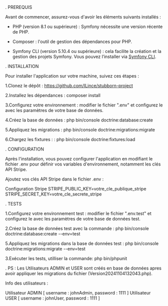 . PREREQUIS

Avant de commencer, assurez-vous d'avoir les éléments suivants installés :

- PHP (version 8.1 ou supérieure) : Symfony nécessite une version récente de PHP.

- Composer : l'outil de gestion des dépendances pour PHP.

- Symfony CLI (version 5.10.4 ou supérieure) : cela facilite la création et la gestion des projets Symfony. Vous pouvez l’installer via [Symfony CLI](https://symfony.com/download).



. INSTALLATION

Pour installer l'application sur votre machine, suivez ces étapes :

1.Clonez le dépôt :
https://github.com/ILince/stubborn-project

2.Installez les dépendances :
composer install

3.Configurez votre environnement : 
modifier le fichier ".env" et configurez le avec les paramètres de votre base de données.

4.Créez la base de données :
php bin/console doctrine:database:create

5.Appliquez les migrations :
php bin/console doctrine:migrations:migrate

6.Chargez les fixtures : :
php bin/console doctrine:fixtures:load




.  CONFIGURATION 

Après l'installation, vous pouvez configurer l'application en modifiant le fichier .env pour définir vos variables d'environnement, notamment les clés API Stripe.

Ajoutez vos clés API Stripe dans le fichier .env :

Configuration Stripe
STRIPE_PUBLIC_KEY=votre_cle_publique_stripe
STRIPE_SECRET_KEY=votre_cle_secrete_stripe




. TESTS

1.Configurez votre environnement test :
modifier le fichier ".env.test" et configurez le avec les paramètres de votre base de données test.

2.Créez la base de données test avec la commande :
php bin/console doctrine:database:create --env=test

5.Appliquez les migrations dans la base de données test :
php bin/console doctrine:migrations:migrate --env=test

3.Exécuter les tests, utilliser la commande: 
php bin/phpunit


. PS :
Les Utilisateurs ADMIN et USER sont créés en base de données apres avoir appliquer les migrations du fichier (Version20241104132043.php).

Info des utilisateurs :

Utilisateur ADMIN [ username : johnAdmin, password : 1111 ]
Utilisateur USER [ username : johnUser, password : 1111 ]



